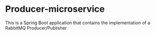 # Producer-microservice
This is a Spring Boot application that contains the implementation of a RabbitMQ Producer/Publisher
